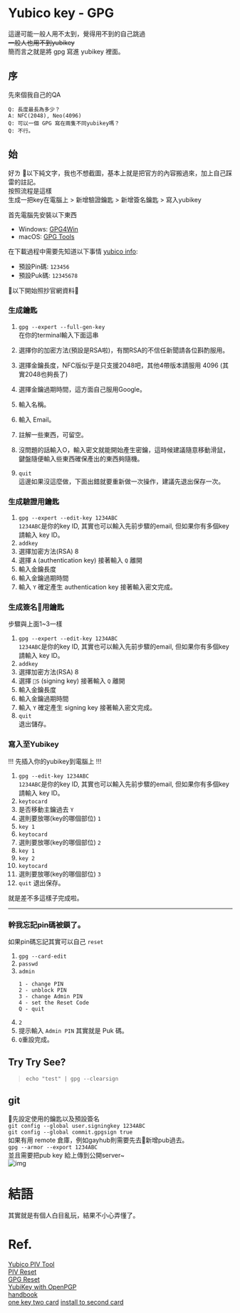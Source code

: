 # Yubico key - GPG

這邊可能一般人用不太到，覺得用不到的自己跳過  
~~一般人也用不到yubikey~~  
簡而言之就是將 gpg 寫進 yubikey 裡面。

## 序
先來個我自己的QA  

    Q: 長度最長為多少？  
    A: NFC(2048), Neo(4096)  
    Q: 可以一個 GPG 寫在兩隻不同yubikey嗎？  
    Q: 不行。


## 始
好ㄌ 以下純文字，我也不想截圖，基本上就是把官方的內容搬過來，加上自己踩雷的註記。  
按照流程是這樣  
生成一把key在電腦上 > 新增驗證鑰匙 > 新增簽名鑰匙 > 寫入yubikey

首先電腦先安裝以下東西
 - Windows: [GPG4Win](https://www.gpg4win.org/download.html)
 - macOS: [GPG Tools](https://gpgtools.org/gpgsuite.html)

 在下載過程中需要先知道以下事情 [yubico info](https://developers.yubico.com/yubico-piv-tool/YubiKey_PIV_introduction.html):  
 - 預設Pin碼: `123456`
 - 預設Puk碼: `12345678`

以下開始照抄官網資料🌚  
 ### 生成鑰匙  

 1. `gpg --expert --full-gen-key`  
    在你的terminal輸入下面這串

 2. 選擇你的加密方法(預設是RSA啦)，有關RSA的不信任新聞請各位斟酌服用。  
  
 3. 選擇金鑰長度，NFC版似乎是只支援2048吧，其他4帶版本請服用 4096 (其實2048也夠長了)

 4. 選擇金鑰過期時間，這方面自己服用Google。

 5. 輸入名稱。

 6. 輸入 Email。

 7. 註解一些東西，可留空。

 8. 沒問題的話輸入O，輸入密文就能開始產生密鑰，這時候建議隨意移動滑鼠，鍵盤隨便輸入些東西確保產出的東西夠隨機。

 9. `quit`  
    這邊如果沒這麼做，下面出錯就要重新做一次操作，建議先退出保存一次。

 ### 生成驗證用鑰匙
 1. `gpg --expert --edit-key 1234ABC`  
    `1234ABC`是你的key ID, 其實也可以輸入先前步驟的email, 但如果你有多個key 請輸入 key ID。  
 2. `addkey`  
 3. 選擇加密方法(RSA) 8  
 4. 選擇 `A` (authentication key) 接著輸入 `Q` 離開  
 5. 輸入金鑰長度 
 6. 輸入金鑰過期時間
 7. 輸入 `Y` 確定產生 authentication key 接著輸入密文完成。

 ### 生成簽名用鑰匙
 步驟與上面1~3一樣
 1. `gpg --expert --edit-key 1234ABC`  
    `1234ABC`是你的key ID, 其實也可以輸入先前步驟的email, 但如果你有多個key 請輸入 key ID。  
 2. `addkey`  
 3. 選擇加密方法(RSA) 8  
 4. 選擇 `S` (signing key) 接著輸入 `Q` 離開  
 5. 輸入金鑰長度 
 6. 輸入金鑰過期時間
 7. 輸入 `Y` 確定產生 signing key 接著輸入密文完成。
 8. `quit`  
    退出儲存。

### 寫入至Yubikey
 !!! 先插入你的yubikey到電腦上 !!!
 1. `gpg --edit-key 1234ABC`  
    `1234ABC`是你的key ID, 其實也可以輸入先前步驟的email, 但如果你有多個key 請輸入 key ID。  
 2. `keytocard`  
 3. 是否移動主鑰過去 `Y`  
 4. 選則要放哪(key的哪個部位) `1`  
 5. `key 1`  
 6. `keytocard`  
 7. 選則要放哪(key的哪個部位) `2`
 8. `key 1`  
 9. `key 2`  
 10. `keytocard`  
 11. 選則要放哪(key的哪個部位) `3`
 12. `quit` 
     退出保存。
     
就是差不多這樣子完成啦。  

--- 

### 幹我忘記pin碼被鎖了。  
如果pin碼忘記其實可以自己 `reset`  
 1. `gpg --card-edit`  
 2. `passwd`  
 3. `admin`  
    ```
    1 - change PIN
    2 - unblock PIN
    3 - change Admin PIN
    4 - set the Reset Code
    Q - quit
    ```  
 4. `2`  
 5. 提示輸入 `Admin PIN` 其實就是 Puk 碼。  
 6. `Q`重設完成。


## Try Try See?
 > `echo "test" | gpg --clearsign`  

 ## git
 先設定使用的鑰匙以及預設簽名  
 `git config --global user.signingkey 1234ABC`  
 `git config --global commit.gpgsign true`  
 如果有用 remote 倉庫，例如gayhub則需要先去新增pub過去。  
 `gpg --armor --export 1234ABC`  
 並且需要把pub key 給上傳到公開server~  
 ![img](https://dr.sudo.host/x1GYlB+)

 
# 結語

其實就是有個人白目亂玩，結果不小心弄懂了。

# Ref.
[Yubico PIV Tool](https://developers.yubico.com/yubico-piv-tool/YubiKey_PIV_introduction.html)  
[PIV Reset](https://support.yubico.com/support/solutions/articles/15000008587-resetting-the-smart-card-piv-applet-on-your-yubikey)  
[GPG Reset](https://support.yubico.com/support/solutions/articles/15000006421-resetting-the-openpgp-applet-on-your-yubikey)  
[YubiKey with OpenPGP](https://support.yubico.com/support/solutions/articles/15000006420-using-your-yubikey-with-openpgp#Generating_the_Key_on_Your_Local_System_(Recommended)8kpyj)  
[handbook](https://github.com/ruimarinho/yubikey-handbook/blob/master/openpgp/troubleshooting/gpg-failed-to-sign-the-data.md)  
[one key two card](https://security.stackexchange.com/questions/165286/how-to-use-multiple-smart-cards-with-gnupg)
[install to second card](https://lists.gnupg.org/pipermail/gnupg-users/2016-July/056353.html)
